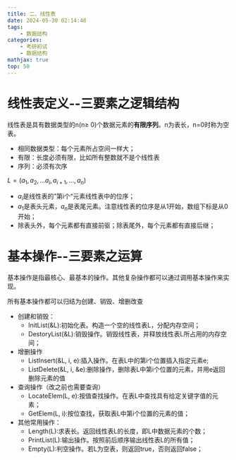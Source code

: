```yaml
---
title: 二、线性表
date: 2024-05-30 02:14:48
tags:
    - 数据结构
categories:
    - 考研初试
    - 数据结构
mathjax: true
top: 50
---
```


# 线性表定义--三要素之逻辑结构

线性表是具有数据类型的n(n$\geq$ 0)个数据元素的**有限序列**。n为表长，n=0时称为空表。

+ 相同数据类型：每个元素所占空间一样大；
+ 有限：长度必须有限，比如所有整数就不是个线性表
+ 序列：必须有次序

$L=(a_1,a_2,...a_i,a_{i+1},...,a_n)$

+ $a_i$是线性表的”第i个“元素线性表中的位序；
+ $a_1$是表头元素，$a_n$是表尾元素。注意线性表的位序是从1开始，数组下标是从0开始；
+ 除表头外，每个元素都有直接前驱；除表尾外，每个元素都有直接后继；

# 基本操作--三要素之运算

基本操作是指最核心、最基本的操作。其他复杂操作都可以通过调用基本操作来实现。

所有基本操作都可以归结为创建、销毁、增删改查

+ 创建和销毁：
  + InitList(&L):初始化表。构造一个空的线性表L，分配内存空间；
  + DestoryList(&L):销毁操作。销毁线性表，并释放线性表L所占用的内存空间；
+ 增删操作
  + ListInsert(&L, i, e):插入操作。在表L中的第i个位置插入指定元素e;
  + ListDelete(&L, i, &e):删除操作，删除表L中第i个位置的元素，并用e返回删除元素的值
+ 查询操作（改之前也需要查询）
  + LocateElem(L, e):按值查找操作。在表L中查找具有给定关键字值的元素；
  + GetElem(L, i):按位查找，获取表L中第i个位置的元素的值；
+ 其他常用操作：
  + Length(L):求表长。返回线性表L的长度，即L中数据元素的个数；
  + PrintList(L):输出操作。按照前后顺序输出线性表L的所有值；
  + Empty(L):判空操作。若L为空表，则返回true，否则返回false；